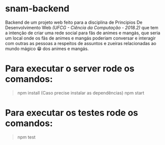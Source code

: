 # snam-backend

Backend de um projeto web feito para a disciplina de Principios De Desenvolvimento Web *(UFCG - Ciência da Computação - 2018.2)* que tem a intenção de criar uma rede social para fãs de animes e mangás, que seria um local onde os fãs de animes e mangás poderiam conversar e interagir com outras as pessoas a respeitos de assuntos e zueiras relacionadas ao mundo mágico :grin: dos animes e mangás.

# Para executar o server rode os comandos:
>npm install (Caso precise instalar as dependências)
>npm start
# Para executar os testes rode os comandos:
>npm test


